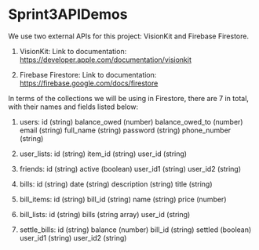 # Sprint3APIDemos
We use two external APIs for this project: VisionKit and Firebase Firestore.

1. VisionKit:
Link to documentation: https://developer.apple.com/documentation/visionkit

2. Firebase Firestore:
Link to documentation: https://firebase.google.com/docs/firestore

In terms of the collections we will be using in Firestore, there are 7 in total, with their names and fields listed below:

1. users:
id (string)
balance_owed (number)
balance_owed_to (number)
email (string)
full_name (string)
password (string)
phone_number (string)

2. user_lists:
id (string)
item_id (string)
user_id (string)

3. friends:
id (string)
active (boolean)
user_id1 (string)
user_id2 (string)

4. bills:
id (string)
date (string)
description (string)
title (string)

5. bill_items:
id (string)
bill_id (string)
name (string)
price (number)

6. bill_lists:
id (string)
bills (string array)
user_id (string)

7. settle_bills:
id (string)
balance (number)
bill_id (string)
settled (boolean)
user_id1 (string)
user_id2 (string)



